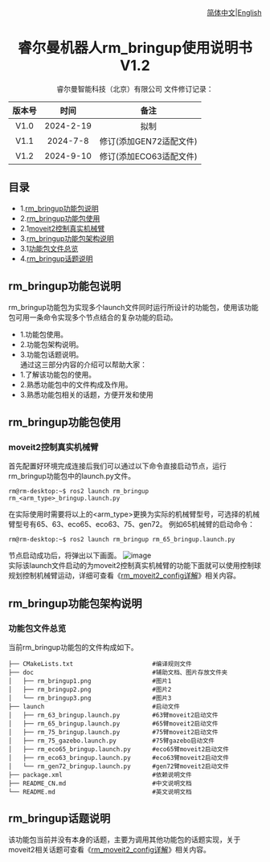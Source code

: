 <div align="right">
 
[简体中文](https://github.com/RealManRobot/ros2_rm_robot/blob/foxy/rm_bringup/README_CN.md)|[English](https://github.com/RealManRobot/ros2_rm_robot/blob/foxy/rm_bringup/README.md)

</div>

<div align="center">

# 睿尔曼机器人rm_bringup使用说明书V1.2
 
睿尔曼智能科技（北京）有限公司 
文件修订记录：

| 版本号| 时间   | 备注  | 
| :---: | :-----: | :---: |
|V1.0    |2024-2-19  |拟制 |
|V1.1    |2024-7-8   |修订(添加GEN72适配文件) |
|V1.2    |2024-9-10  |修订(添加ECO63适配文件) |

</div>

## 目录
* 1.[rm_bringup功能包说明](#rm_bringup功能包说明)
* 2.[rm_bringup功能包使用](#rm_bringup功能包使用)
* 2.1[moveit2控制真实机械臂](#moveit2控制真实机械臂)
* 3.[rm_bringup功能包架构说明](#rm_bringup功能包架构说明)
* 3.1[功能包文件总览](#rm_bringup功能包架构说明)
* 4.[rm_bringup话题说明](#rm_bringup话题说明)

## rm_bringup功能包说明
rm_bringup功能包为实现多个launch文件同时运行所设计的功能包，使用该功能包可用一条命令实现多个节点结合的复杂功能的启动。
* 1.功能包使用。
* 2.功能包架构说明。
* 3.功能包话题说明。  
通过这三部分内容的介绍可以帮助大家：
* 1.了解该功能包的使用。
* 2.熟悉功能包中的文件构成及作用。
* 3.熟悉功能包相关的话题，方便开发和使用
## rm_bringup功能包使用
### moveit2控制真实机械臂
首先配置好环境完成连接后我们可以通过以下命令直接启动节点，运行rm_bringup功能包中的launch.py文件。
```
rm@rm-desktop:~$ ros2 launch rm_bringup rm_<arm_type>_bringup.launch.py
```
在实际使用时需要将以上的<arm_type>更换为实际的机械臂型号，可选择的机械臂型号有65、63、eco65、eco63、75、gen72。
例如65机械臂的启动命令：
```
rm@rm-desktop:~$ ros2 launch rm_bringup rm_65_bringup.launch.py
```
节点启动成功后，将弹出以下画面。
![image](doc/rm_bringup1.png)  
实际该launch文件启动的为moveit2控制真实机械臂的功能下面就可以使用控制球规划控制机械臂运动，详细可查看《[rm_moveit2_config详解]((https://github.com/kaola-zero/ros2_rm_robot/blob/main/rm_moveit2_config/README_CN.md))》相关内容。
## rm_bringup功能包架构说明
### 功能包文件总览
当前rm_bringup功能包的文件构成如下。
```
├── CMakeLists.txt                      #编译规则文件
├── doc                                 #辅助文档、图片存放文件夹
│   ├── rm_bringup1.png                 #图片1
│   ├── rm_bringup2.png                 #图片2
│   └── rm_bringup3.png                 #图片3
├── launch                              #启动文件
│   ├── rm_63_bringup.launch.py         #63臂moveit2启动文件
│   ├── rm_65_bringup.launch.py         #65臂moveit2启动文件
│   ├── rm_75_bringup.launch.py         #75臂moveit2启动文件
│   ├── rm_75_gazebo.launch.py          #75臂gazebo启动文件
│   ├── rm_eco65_bringup.launch.py      #eco65臂moveit2启动文件
│   ├── rm_eco63_bringup.launch.py      #eco63臂moveit2启动文件
│   └── rm_gen72_bringup.launch.py      #gen72臂moveit2启动文件
├── package.xml                         #依赖说明文件
├── README_CN.md                        #中文说明文档
└── README.md                           #英文说明文档
```
## rm_bringup话题说明
该功能包当前并没有本身的话题，主要为调用其他功能包的话题实现，关于moveit2相关话题可查看《[rm_moveit2_config详解](https://github.com/kaola-zero/ros2_rm_robot/blob/main/rm_moveit2_config/README_CN.md)》相关内容。
